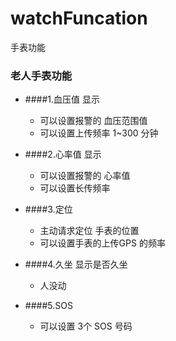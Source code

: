 # watchFuncation
手表功能


### 老人手表功能
+ ####1.血压值 显示
	- 可以设置报警的 血压范围值
	- 可以设置上传频率  1~300 分钟
		
+ ####2.心率值 显示
	- 可以设置报警的 心率值
	- 可以设置长传频率
+ ####3.定位
	- 主动请求定位 手表的位置
	- 可以设置手表的上传GPS 的频率
+ ####4.久坐 显示是否久坐
	- 人没动
+ ####5.SOS
	- 可以设置 3个 SOS 号码
	
